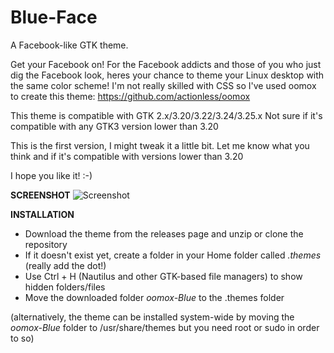 # Blue-Face
A Facebook-like GTK theme.

Get your Facebook on! For the Facebook addicts and those of you who just dig the Facebook look, heres your chance to theme your Linux desktop with the same color scheme! I'm not really skilled with CSS so I've used oomox to create this theme: https://github.com/actionless/oomox

This theme is compatible with GTK 2.x/3.20/3.22/3.24/3.25.x
Not sure if it's compatible with any GTK3 version lower than 3.20

This is the first version, I might tweak it a little bit. Let me know what you think and if it's compatible with versions lower than 3.20

I hope you like it! :-)

**SCREENSHOT**
![Screenshot](Screenshot_from_2017-05-24_18_06_16.png)

**INSTALLATION**
- Download the theme from the releases page and unzip or clone the repository
- If it doesn't exist yet, create a folder in your Home folder called *.themes* (really add the dot!)
- Use Ctrl + H (Nautilus and other GTK-based file managers) to show hidden folders/files
- Move the downloaded folder *oomox-Blue* to the .themes folder

(alternatively, the theme can be installed system-wide by moving the *oomox-Blue* folder to /usr/share/themes but you need root or sudo in order to so)
